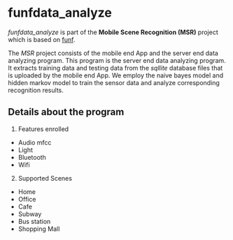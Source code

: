 funfdata_analyze 
================
*funfdata_analyze* is part of the **Mobile Scene Recognition (MSR)** project which is based on [funf](http://www.funf.org/ "Open Sensing Framework").

The *MSR* project consists of the mobile end App and the server end data analyzing program. This program is the server end data analyzing program. It extracts training data and testing data from the _sqllite_ database files that is uploaded by the mobile end App. We employ the naive bayes model and hidden markov model to train the sensor data and analyze corresponding recognition results. 

Details about the program
------------------------------
1. Features enrolled
 * Audio mfcc
 * Light
 * Bluetooth
 * Wifi
 
2. Supported Scenes
 * Home
 * Office
 * Cafe
 * Subway
 * Bus station
 * Shopping Mall
